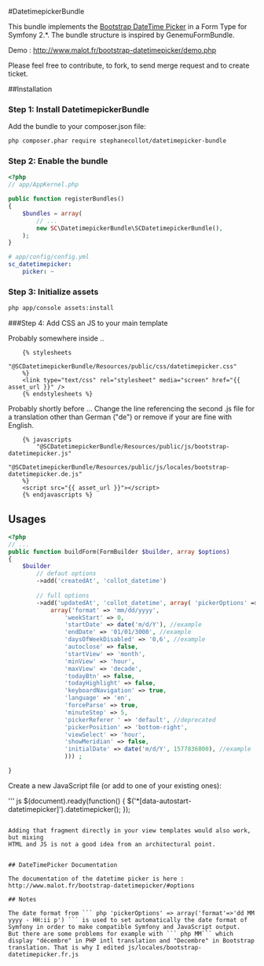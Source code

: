 #DatetimepickerBundle

This bundle implements the [Bootstrap DateTime Picker](https://github.com/smalot/bootstrap-datetimepicker) in a Form Type for Symfony 2.*. The bundle structure is inspired by GenemuFormBundle.

Demo : http://www.malot.fr/bootstrap-datetimepicker/demo.php

Please feel free to contribute, to fork, to send merge request and to create ticket.

##Installation

### Step 1: Install DatetimepickerBundle

Add the bundle to your composer.json file:

```bash
php composer.phar require stephanecollot/datetimepicker-bundle
```

### Step 2: Enable the bundle

``` php
<?php
// app/AppKernel.php

public function registerBundles()
{
    $bundles = array(
        // ...
        new SC\DatetimepickerBundle\SCDatetimepickerBundle(),
    );
}
```

``` yml
# app/config/config.yml
sc_datetimepicker:
    picker: ~
```

### Step 3: Initialize assets

``` bash
php app/console assets:install
```

###Step 4: Add CSS an JS to your main template

Probably somewhere inside <head>..</head>
``` twig
	{% stylesheets
	    "@SCDatetimepickerBundle/Resources/public/css/datetimepicker.css"
	%}
	<link type="text/css" rel="stylesheet" media="screen" href="{{ asset_url }}" />
	{% endstylesheets %}
```

Probably shortly before ..</body>. Change the line referencing the second .js file
for a translation other than German ("de") or remove if your are fine with English.
``` twig
	{% javascripts
	    "@SCDatetimepickerBundle/Resources/public/js/bootstrap-datetimepicker.js"
	    "@SCDatetimepickerBundle/Resources/public/js/locales/bootstrap-datetimepicker.de.js"
	%}
	<script src="{{ asset_url }}"></script>
	{% endjavascripts %}
```

## Usages

``` php
<?php
// ...
public function buildForm(FormBuilder $builder, array $options)
{
    $builder
        // defaut options
        ->add('createdAt', 'collot_datetime') 
        
        // full options
        ->add('updatedAt', 'collot_datetime', array( 'pickerOptions' =>
            array('format' => 'mm/dd/yyyy',
                'weekStart' => 0,
                'startDate' => date('m/d/Y'), //example
                'endDate' => '01/01/3000', //example
                'daysOfWeekDisabled' => '0,6', //example
                'autoclose' => false,
                'startView' => 'month',
                'minView' => 'hour',
                'maxView' => 'decade',
                'todayBtn' => false,
                'todayHighlight' => false,
                'keyboardNavigation' => true,
                'language' => 'en',
                'forceParse' => true,
                'minuteStep' => 5,
                'pickerReferer ' => 'default', //deprecated
                'pickerPosition' => 'bottom-right',
                'viewSelect' => 'hour',
                'showMeridian' => false,
                'initialDate' => date('m/d/Y', 1577836800), //example
                ))) ; 

}
```

Create a new JavaScript file (or add to one of your existing ones):

''' js
$(document).ready(function() {
	$('*[data-autostart-datetimepicker]').datetimepicker();
});
```

Adding that fragment directly in your view templates would also work, but mixing 
HTML and JS is not a good idea from an architectural point.


## DateTimePicker Documentation

The documentation of the datetime picker is here : http://www.malot.fr/bootstrap-datetimepicker/#options

## Notes

The date format from ``` php 'pickerOptions' => array('format'=>'dd MM yyyy - HH:ii p') ``` is used to set automatically the date format of Symfony in order to make compatible Symfony and JavaScript output.
But there are some problems for example with ``` php MM``` which display "décembre" in PHP intl translation and "Decembre" in Bootstrap translation. That is why I edited js/locales/bootstrap-datetimepicker.fr.js

